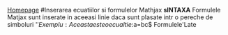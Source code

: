 <script id="MathJax-script" async src="https://cdn.jsdelivr.net/npm/mathjax@3/es5/tex-mml-chtml.js"></script>
[Homepage](index.md)
#Inserarea ecuatiilor si formulelor Mathjax
**sINTAXA**
Formulele Matjax sunt inserate in aceeasi linie daca sunt plasate intr o pereche de simboluri '$'
Exemplu: Aceasta este o ecualtie :$a=bc$
Formulele'Late
